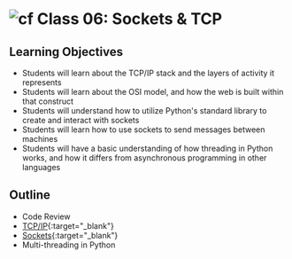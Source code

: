 # ![cf](http://i.imgur.com/7v5ASc8.png) Class 06: Sockets & TCP

## Learning Objectives

- Students will learn about the TCP/IP stack and the layers of activity it represents
- Students will learn about the OSI model, and how the web is built within that construct
- Students will understand how to utilize Python's standard library to create and interact with sockets
- Students will learn how to use sockets to send messages between machines
- Students will have a basic understanding of how threading in Python works, and how it differs from asynchronous programming in other languages

## Outline

- Code Review
- [TCP/IP]{:target="_blank"}
- [Sockets]{:target="_blank"}
- Multi-threading in Python

<!-- links -->
[TCP/IP]: ./notes/tcp_ip.md
[Sockets]: ./notes/sockets.md
